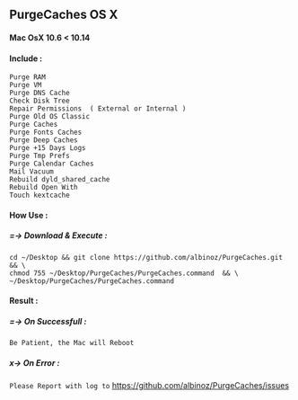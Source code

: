 ## PurgeCaches OS X
####  Mac OsX 10.6 < 10.14

#### Include :
```
Purge RAM
Purge VM
Purge DNS Cache
Check Disk Tree
Repair Permissions  ( External or Internal )
Purge Old OS Classic
Purge Caches
Purge Fonts Caches
Purge Deep Caches
Purge +15 Days Logs
Purge Tmp Prefs
Purge Calendar Caches
Mail Vacuum
Rebuild dyld_shared_cache
Rebuild Open With
Touch kextcache
```

#### How Use :

##### =-> Download & Execute :
```
cd ~/Desktop && git clone https://github.com/albinoz/PurgeCaches.git && \
chmod 755 ~/Desktop/PurgeCaches/PurgeCaches.command  && \
~/Desktop/PurgeCaches/PurgeCaches.command
```

#### Result :

##### =-> On Successfull :
`Be Patient, the Mac will Reboot`

##### x-> On Error :
`Please Report with log to`
https://github.com/albinoz/PurgeCaches/issues
